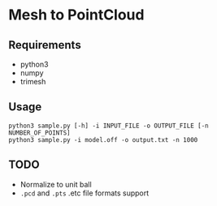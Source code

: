 # Mesh to PointCloud

## Requirements
- python3
- numpy
- trimesh

## Usage

```
python3 sample.py [-h] -i INPUT_FILE -o OUTPUT_FILE [-n NUMBER_OF_POINTS]
python3 sample.py -i model.off -o output.txt -n 1000
```

## TODO

- Normalize to unit ball
- `.pcd` and `.pts` .etc file formats support
